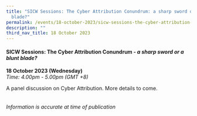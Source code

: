 ```yaml
---
title: "SICW Sessions: The Cyber Attribution Conundrum: a sharp sword or a blunt
  blade?"
permalink: /events/18-october-2023/sicw-sessions-the-cyber-attribution-conundrum/
description: ""
third_nav_title: 18 October 2023
---
```

#### **SICW Sessions: The Cyber Attribution Conundrum - *a sharp sword or a blunt blade?***

**18 October 2023 (Wednesday)**  
*Time: 4.00pm - 5.00pm (GMT +8)*

A panel discussion on Cyber Attribution. More details to come. 
<br><br><br>
*Information is accurate at time of publication*